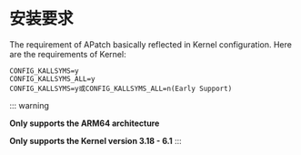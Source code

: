 # 安装要求

The requirement of APatch basically reflected in Kernel configuration. Here are the requirements of Kernel:
```
CONFIG_KALLSYMS=y
CONFIG_KALLSYMS_ALL=y
CONFIG_KALLSYMS=y或CONFIG_KALLSYMS_ALL=n(Early Support)
```

::: warning

**Only supports the ARM64 architecture**

**Only supports the Kernel version 3.18 - 6.1**
:::

